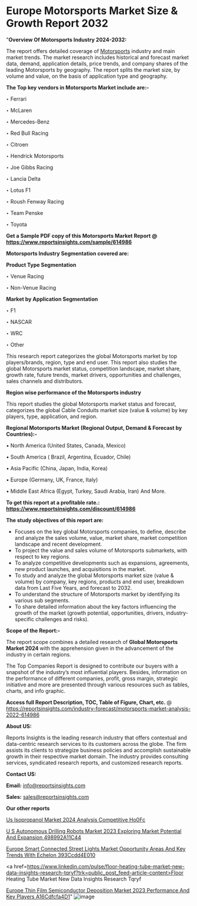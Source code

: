 # Europe Motorsports Market Size & Growth Report 2032

 "<strong>Overview Of Motorsports Industry 2024-2032:</strong>

The report offers detailed coverage of <a href=https://www.reportsinsights.com/sample/614986>Motorsports</a> industry and main market trends. The market research includes historical and forecast market data, demand, application details, price trends, and company shares of the leading Motorsports by geography. The report splits the market size, by volume and value, on the basis of application type and geography.

<strong>The Top key vendors in Motorsports Market include are:- </strong>

‣ Ferrari

‣ McLaren

‣ Mercedes-Benz

‣ Red Bull Racing

‣ Citroen

‣ Hendrick Motorsports

‣ Joe Gibbs Racing

‣ Lancia Delta

‣ Lotus F1

‣ Roush Fenway Racing

‣ Team Penske

‣ Toyota

<strong>Get a Sample PDF copy of this Motorsports Market Report </strong><strong>@ <a href=https://www.reportsinsights.com/sample/614986 style=color:#0000ff;>https://www.reportsinsights.com/sample/614986</a> </strong>

<strong>Motorsports Industry Segmentation covered are:</strong>

<strong>Product Type Segmentation</strong>

‣ Venue Racing

‣ Non-Venue Racing

<strong>Market by Application Segmentation</strong>

‣ F1

‣ NASCAR

‣ WRC

‣ Other

This research report categorizes the global Motorsports market by top players/brands, region, type and end user. This report also studies the global Motorsports market status, competition landscape, market share, growth rate, future trends, market drivers, opportunities and challenges, sales channels and distributors.

<strong>Region wise performance of the Motorsports industry</strong><strong> </strong>

This report studies the global Motorsports market status and forecast, categorizes the global Cable Conduits market size (value &amp; volume) by key players, type, application, and region. 

<strong>Regional Motorsports Market (Regional Output, Demand &amp; Forecast by Countries):-</strong>

• North America (United States, Canada, Mexico)

• South America ( Brazil, Argentina, Ecuador, Chile)

• Asia Pacific (China, Japan, India, Korea)

• Europe (Germany, UK, France, Italy)

• Middle East Africa (Egypt, Turkey, Saudi Arabia, Iran) And More.

<strong>To get this report at a profitable rate.: <a href=https://www.reportsinsights.com/discount/614986 style=color:#0000ff;>https://www.reportsinsights.com/discount/614986</a></strong>

<strong>The study objectives of this report are:</strong>
<ul>
  <li>Focuses on the key global Motorsports companies, to define, describe and analyze the sales volume, value, market share, market competition landscape and recent development.</li>
  <li>To project the value and sales volume of Motorsports submarkets, with respect to key regions.</li>
  <li>To analyze competitive developments such as expansions, agreements, new product launches, and acquisitions in the market.</li>
  <li>To study and analyze the global Motorsports market size (value &amp; volume) by company, key regions, products and end user, breakdown data from Last Five Years, and forecast to 2032.</li>
  <li>To understand the structure of Motorsports market by identifying its various sub segments.</li>
  <li>To share detailed information about the key factors influencing the growth of the market (growth potential, opportunities, drivers, industry-specific challenges and risks).</li>
</ul>
<strong>Scope of the Report:-</strong><strong> </strong>

The report scope combines a detailed research of <strong>Global Motorsports Market 2024 </strong>with the apprehension given in the advancement of the industry in certain regions.

The Top Companies Report is designed to contribute our buyers with a snapshot of the industry’s most influential players. Besides, information on the performance of different companies, profit, gross margin, strategic initiative and more are presented through various resources such as tables, charts, and info graphic.

<strong>Access full Report Description, TOC, Table of Figure, Chart, etc. </strong>@   <a href=https://reportsinsights.com/industry-forecast/motorsports-market-analysis-2022-614986 style=color:#0000ff;>https://reportsinsights.com/industry-forecast/motorsports-market-analysis-2022-614986</a>

<strong>About US:</strong>

Reports Insights is the leading research industry that offers contextual and data-centric research services to its customers across the globe. The firm assists its clients to strategize business policies and accomplish sustainable growth in their respective market domain. The industry provides consulting services, syndicated research reports, and customized research reports.

<strong>Contact US:</strong>

<p class=""""><b>Email:</b> <a href=mailto:info@reportsinsights.com>info@reportsinsights.com</a></p>
<p class=""""><b>Sales:</b> <a href=mailto:sales@reportsinsights.com>sales@reportsinsights.com</a></p>

<strong>Our other reports</strong>

<a href=https://www.linkedin.com/pulse/us-isopropanol-market-2024-analysis-competitive-ho0fc/>Us Isopropanol Market 2024 Analysis Competitive Ho0Fc</a>

<a href=https://medium.com/@singhaakesh50/u-s-autonomous-drilling-robots-market-2023-exploring-market-potential-and-expansion-498992a11c44>U S Autonomous Drilling Robots Market 2023 Exploring Market Potential And Expansion 498992A11C44</a>

<a href=https://medium.com/@sharanidhi229/europe-smart-connected-street-lights-market-opportunity-areas-and-key-trends-with-echelon-393ccdd4e010>Europe Smart Connected Street Lights Market Opportunity Areas And Key Trends With Echelon 393Ccdd4E010</a>

<a href=https://www.linkedin.com/pulse/floor-heating-tube-market-new-data-insights-research-tqryf?trk=public_post_feed-article-content>Floor Heating Tube Market New Data Insights Research Tqryf</a>

<a href=https://medium.com/@jagrutiayachit3/europe-thin-film-semiconductor-deposition-market-2023-performance-and-key-players-a16cdfcfa4d1>Europe Thin Film Semiconductor Deposition Market 2023 Performance And Key Players A16Cdfcfa4D1</a>"
![image](https://github.com/daminid12/RImarketresearch/assets/158430485/3b5c1b6d-6484-4a80-842d-44c3d005e1de)
